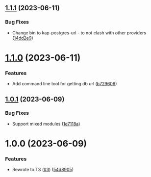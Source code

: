 ## [1.1.1](https://github.com/kapetacom/sdk-nodejs-sqldb-postgresql/compare/v1.1.0...v1.1.1) (2023-06-11)


### Bug Fixes

* Change bin to kap-postgres-url - to not clash with other providers ([14dd2e9](https://github.com/kapetacom/sdk-nodejs-sqldb-postgresql/commit/14dd2e9983af1abd234e068ba71517b2ac62acc1))

# [1.1.0](https://github.com/kapetacom/sdk-nodejs-sqldb-postgresql/compare/v1.0.1...v1.1.0) (2023-06-11)


### Features

* Add command line tool for getting db url ([b729606](https://github.com/kapetacom/sdk-nodejs-sqldb-postgresql/commit/b729606e920c23cb6071860ae4039e8e6a48fe20))

## [1.0.1](https://github.com/kapetacom/sdk-nodejs-sqldb-postgresql/compare/v1.0.0...v1.0.1) (2023-06-09)


### Bug Fixes

* Support mixed modules ([1e7118a](https://github.com/kapetacom/sdk-nodejs-sqldb-postgresql/commit/1e7118aaf4ccea7d16c5eea156dc865f38a512f4))

# 1.0.0 (2023-06-09)


### Features

* Rewrote to TS ([#3](https://github.com/kapetacom/sdk-nodejs-sqldb-postgresql/issues/3)) ([54d8905](https://github.com/kapetacom/sdk-nodejs-sqldb-postgresql/commit/54d890545563427a9377f99c1e5b5e6406e22a1b))
